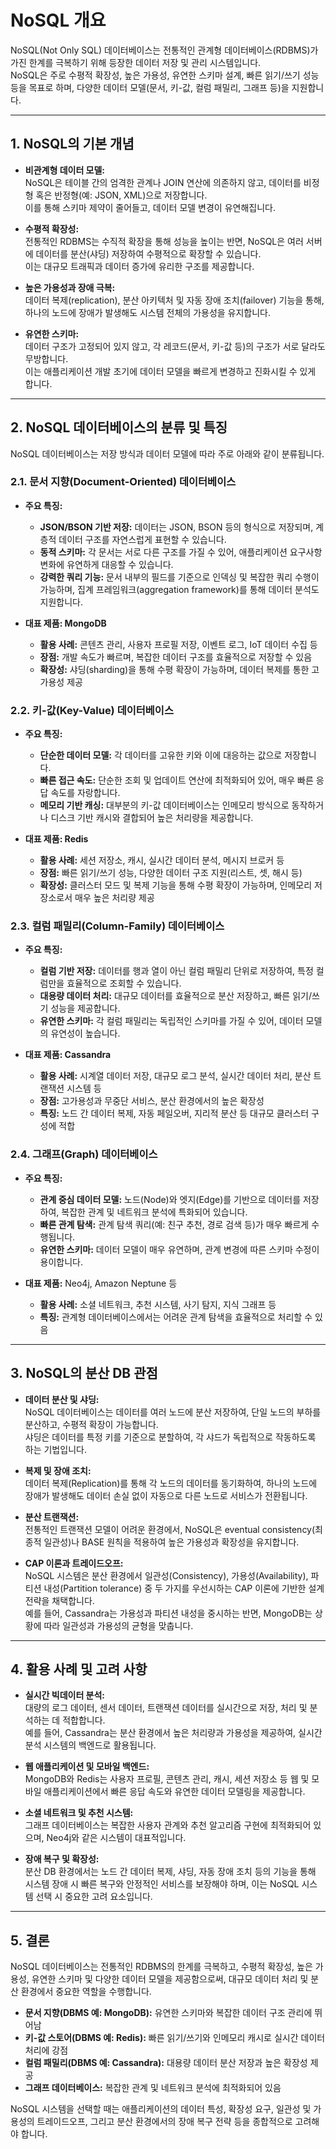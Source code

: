 # NoSQL 개요

NoSQL(Not Only SQL) 데이터베이스는 전통적인 관계형 데이터베이스(RDBMS)가 가진 한계를 극복하기 위해 등장한 데이터 저장 및 관리 시스템입니다.  
NoSQL은 주로 수평적 확장성, 높은 가용성, 유연한 스키마 설계, 빠른 읽기/쓰기 성능 등을 목표로 하며, 다양한 데이터 모델(문서, 키-값, 컬럼 패밀리, 그래프 등)을 지원합니다.

---

## 1. NoSQL의 기본 개념

- **비관계형 데이터 모델:**  
  NoSQL은 테이블 간의 엄격한 관계나 JOIN 연산에 의존하지 않고, 데이터를 비정형 혹은 반정형(예: JSON, XML)으로 저장합니다.  
  이를 통해 스키마 제약이 줄어들고, 데이터 모델 변경이 유연해집니다.

- **수평적 확장성:**  
  전통적인 RDBMS는 수직적 확장을 통해 성능을 높이는 반면, NoSQL은 여러 서버에 데이터를 분산(샤딩) 저장하여 수평적으로 확장할 수 있습니다.  
  이는 대규모 트래픽과 데이터 증가에 유리한 구조를 제공합니다.

- **높은 가용성과 장애 극복:**  
  데이터 복제(replication), 분산 아키텍처 및 자동 장애 조치(failover) 기능을 통해, 하나의 노드에 장애가 발생해도 시스템 전체의 가용성을 유지합니다.

- **유연한 스키마:**  
  데이터 구조가 고정되어 있지 않고, 각 레코드(문서, 키-값 등)의 구조가 서로 달라도 무방합니다.  
  이는 애플리케이션 개발 초기에 데이터 모델을 빠르게 변경하고 진화시킬 수 있게 합니다.

---

## 2. NoSQL 데이터베이스의 분류 및 특징

NoSQL 데이터베이스는 저장 방식과 데이터 모델에 따라 주로 아래와 같이 분류됩니다.

### 2.1. 문서 지향(Document-Oriented) 데이터베이스

- **주요 특징:**  
  - **JSON/BSON 기반 저장:** 데이터는 JSON, BSON 등의 형식으로 저장되며, 계층적 데이터 구조를 자연스럽게 표현할 수 있습니다.
  - **동적 스키마:** 각 문서는 서로 다른 구조를 가질 수 있어, 애플리케이션 요구사항 변화에 유연하게 대응할 수 있습니다.
  - **강력한 쿼리 기능:** 문서 내부의 필드를 기준으로 인덱싱 및 복잡한 쿼리 수행이 가능하며, 집계 프레임워크(aggregation framework)를 통해 데이터 분석도 지원합니다.

- **대표 제품: MongoDB**  
  - **활용 사례:** 콘텐츠 관리, 사용자 프로필 저장, 이벤트 로그, IoT 데이터 수집 등  
  - **장점:** 개발 속도가 빠르며, 복잡한 데이터 구조를 효율적으로 저장할 수 있음  
  - **확장성:** 샤딩(sharding)을 통해 수평 확장이 가능하며, 데이터 복제를 통한 고가용성 제공

### 2.2. 키-값(Key-Value) 데이터베이스

- **주요 특징:**  
  - **단순한 데이터 모델:** 각 데이터를 고유한 키와 이에 대응하는 값으로 저장합니다.
  - **빠른 접근 속도:** 단순한 조회 및 업데이트 연산에 최적화되어 있어, 매우 빠른 응답 속도를 자랑합니다.
  - **메모리 기반 캐싱:** 대부분의 키-값 데이터베이스는 인메모리 방식으로 동작하거나 디스크 기반 캐시와 결합되어 높은 처리량을 제공합니다.

- **대표 제품: Redis**  
  - **활용 사례:** 세션 저장소, 캐시, 실시간 데이터 분석, 메시지 브로커 등  
  - **장점:** 빠른 읽기/쓰기 성능, 다양한 데이터 구조 지원(리스트, 셋, 해시 등)  
  - **확장성:** 클러스터 모드 및 복제 기능을 통해 수평 확장이 가능하며, 인메모리 저장소로서 매우 높은 처리량 제공

### 2.3. 컬럼 패밀리(Column-Family) 데이터베이스

- **주요 특징:**  
  - **컬럼 기반 저장:** 데이터를 행과 열이 아닌 컬럼 패밀리 단위로 저장하여, 특정 컬럼만을 효율적으로 조회할 수 있습니다.
  - **대용량 데이터 처리:** 대규모 데이터를 효율적으로 분산 저장하고, 빠른 읽기/쓰기 성능을 제공합니다.
  - **유연한 스키마:** 각 컬럼 패밀리는 독립적인 스키마를 가질 수 있어, 데이터 모델의 유연성이 높습니다.

- **대표 제품: Cassandra**  
  - **활용 사례:** 시계열 데이터 저장, 대규모 로그 분석, 실시간 데이터 처리, 분산 트랜잭션 시스템 등  
  - **장점:** 고가용성과 무중단 서비스, 분산 환경에서의 높은 확장성  
  - **특징:** 노드 간 데이터 복제, 자동 페일오버, 지리적 분산 등 대규모 클러스터 구성에 적합

### 2.4. 그래프(Graph) 데이터베이스

- **주요 특징:**  
  - **관계 중심 데이터 모델:** 노드(Node)와 엣지(Edge)를 기반으로 데이터를 저장하여, 복잡한 관계 및 네트워크 분석에 특화되어 있습니다.
  - **빠른 관계 탐색:** 관계 탐색 쿼리(예: 친구 추천, 경로 검색 등)가 매우 빠르게 수행됩니다.
  - **유연한 스키마:** 데이터 모델이 매우 유연하며, 관계 변경에 따른 스키마 수정이 용이합니다.

- **대표 제품:** Neo4j, Amazon Neptune 등  
  - **활용 사례:** 소셜 네트워크, 추천 시스템, 사기 탐지, 지식 그래프 등  
  - **특징:** 관계형 데이터베이스에서는 어려운 관계 탐색을 효율적으로 처리할 수 있음

---

## 3. NoSQL의 분산 DB 관점

- **데이터 분산 및 샤딩:**  
  NoSQL 데이터베이스는 데이터를 여러 노드에 분산 저장하여, 단일 노드의 부하를 분산하고, 수평적 확장이 가능합니다.  
  샤딩은 데이터를 특정 키를 기준으로 분할하여, 각 샤드가 독립적으로 작동하도록 하는 기법입니다.

- **복제 및 장애 조치:**  
  데이터 복제(Replication)를 통해 각 노드의 데이터를 동기화하여, 하나의 노드에 장애가 발생해도 데이터 손실 없이 자동으로 다른 노드로 서비스가 전환됩니다.

- **분산 트랜잭션:**  
  전통적인 트랜잭션 모델이 어려운 환경에서, NoSQL은 eventual consistency(최종적 일관성)나 BASE 원칙을 적용하여 높은 가용성과 확장성을 유지합니다.

- **CAP 이론과 트레이드오프:**  
  NoSQL 시스템은 분산 환경에서 일관성(Consistency), 가용성(Availability), 파티션 내성(Partition tolerance) 중 두 가지를 우선시하는 CAP 이론에 기반한 설계 전략을 채택합니다.  
  예를 들어, Cassandra는 가용성과 파티션 내성을 중시하는 반면, MongoDB는 상황에 따라 일관성과 가용성의 균형을 맞춥니다.

---

## 4. 활용 사례 및 고려 사항

- **실시간 빅데이터 분석:**  
  대량의 로그 데이터, 센서 데이터, 트랜잭션 데이터를 실시간으로 저장, 처리 및 분석하는 데 적합합니다.  
  예를 들어, Cassandra는 분산 환경에서 높은 처리량과 가용성을 제공하여, 실시간 분석 시스템의 백엔드로 활용됩니다.

- **웹 애플리케이션 및 모바일 백엔드:**  
  MongoDB와 Redis는 사용자 프로필, 콘텐츠 관리, 캐시, 세션 저장소 등 웹 및 모바일 애플리케이션에서 빠른 응답 속도와 유연한 데이터 모델링을 제공합니다.

- **소셜 네트워크 및 추천 시스템:**  
  그래프 데이터베이스는 복잡한 사용자 관계와 추천 알고리즘 구현에 최적화되어 있으며, Neo4j와 같은 시스템이 대표적입니다.

- **장애 복구 및 확장성:**  
  분산 DB 환경에서는 노드 간 데이터 복제, 샤딩, 자동 장애 조치 등의 기능을 통해 시스템 장애 시 빠른 복구와 안정적인 서비스를 보장해야 하며, 이는 NoSQL 시스템 선택 시 중요한 고려 요소입니다.

---

## 5. 결론

NoSQL 데이터베이스는 전통적인 RDBMS의 한계를 극복하고, 수평적 확장성, 높은 가용성, 유연한 스키마 및 다양한 데이터 모델을 제공함으로써, 대규모 데이터 처리 및 분산 환경에서 중요한 역할을 수행합니다.  
- **문서 지향(DBMS 예: MongoDB):** 유연한 스키마와 복잡한 데이터 구조 관리에 뛰어남  
- **키-값 스토어(DBMS 예: Redis):** 빠른 읽기/쓰기와 인메모리 캐시로 실시간 데이터 처리에 강점  
- **컬럼 패밀리(DBMS 예: Cassandra):** 대용량 데이터 분산 저장과 높은 확장성 제공  
- **그래프 데이터베이스:** 복잡한 관계 및 네트워크 분석에 최적화되어 있음

NoSQL 시스템을 선택할 때는 애플리케이션의 데이터 특성, 확장성 요구, 일관성 및 가용성의 트레이드오프, 그리고 분산 환경에서의 장애 복구 전략 등을 종합적으로 고려해야 합니다.